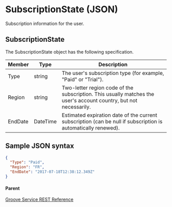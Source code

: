 # SubscriptionState (JSON)
Subscription information for the user.

## SubscriptionState
The SubscriptionState object has the following specification.

| **Member** | **Type**    | **Description**                                                                                                   |
|------------|-------------|-------------------------------------------------------------------------------------------------------------------|
| Type       | string      | The user's subscription type (for example, "Paid" or "Trial").                                                    |
| Region     | string      | Two-letter region code of the subscription. This usually matches the user's account country, but not necessarily. |
| EndDate    | DateTime    | Estimated expiration date of the current subscription (can be null if subscription is automatically renewed).     |

## Sample JSON syntax
```json
{
  "Type": "Paid",
  "Region": "FR",
  "EndDate": "2017-07-18T12:38:12.349Z"
}
```

#### Parent
[Groove Service REST Reference](overview.md)
